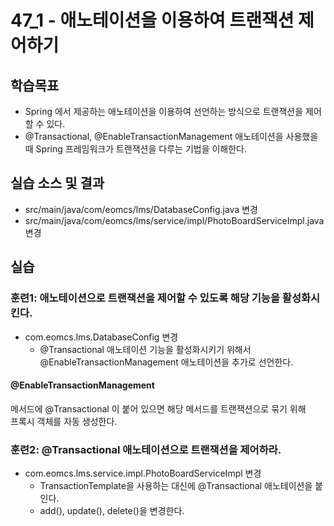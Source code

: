 # 47_1 - 애노테이션을 이용하여 트랜잭션 제어하기

## 학습목표

- Spring 에서 제공하는 애노테이션을 이용하여 선언하는 방식으로 트랜잭션을 제어할 수 있다.
- @Transactional, @EnableTransactionManagement 애노테이션을 사용했을 때 
  Spring 프레임워크가 트랜잭션을 다루는 기법을 이해한다.

## 실습 소스 및 결과

- src/main/java/com/eomcs/lms/DatabaseConfig.java 변경
- src/main/java/com/eomcs/lms/service/impl/PhotoBoardServiceImpl.java 변경

## 실습  

### 훈련1: 애노테이션으로 트랜잭션을 제어할 수 있도록 해당 기능을 활성화시킨다.

- com.eomcs.lms.DatabaseConfig 변경
  - @Transactional 애노테이션 기능을 활성화시키기 위해서 
    @EnableTransactionManagement 애노테이션을 추가로 선언한다.

#### @EnableTransactionManagement 

메서드에 @Transactional 이 붙어 있으면 
해당 메서드를 트랜잭션으로 묶기 위해  
프록시 객체를 자동 생성한다.
  

### 훈련2: @Transactional 애노테이션으로 트랜잭션을 제어하라.

- com.eomcs.lms.service.impl.PhotoBoardServiceImpl 변경
  - TransactionTemplate을 사용하는 대신에 @Transactional 애노테이션을 붙인다.
  - add(), update(), delete()을 변경한다.
  

